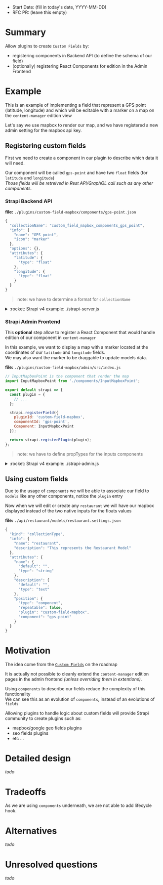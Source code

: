 - Start Date: (fill in today's date, YYYY-MM-DD)
- RFC PR: (leave this empty)

# Summary

Allow plugins to create `Custom Fields` by: 
- registering components in Backend API (to define the schema of our field)
- (optionally) registering React Components for edition in the Admin Frontend 

# Example

This is an example of implementing a field that represent a GPS point (latitude, longitude) and which will be editable with a marker on a map on the `content-manager` edition view

Let's say we use mapbox to render our map, and we have registered a new admin setting for the mapbox api key.

## Registering custom fields

First we need to create a component in our plugin to describe which data it will need.

Our component will be called `gps-point` and have two `float` fields (for `latitude` and `longitude`)  
_Those fields will be retreived in Rest API/GraphQL call such as any other components._

### Strapi Backend API

**file:** `./plugins/custom-field-mapbox/components/gps-point.json`
```javascript
{
  "collectionName": "custom_field_mapbox_components_gps_point",
  "info": {
    "name": "GPS point",
    "icon": "marker"
  },
  "options": {},
  "attributes": {
    "latitude": {
      "type": "float"
    },
    "longitude": {
      "type": "float"
    }
  }
}
```

> note: we have to determine a format for `collectionName`

<details>
  <summary>:rocket: Strapi v4 example: ./strapi-server.js</summary>
  
  **file:** `./strapi-server.js`
  ```javascript
  const components = require('./components');

  module.exports = (strapi) => {
    return {
      components,
    };
  };
  ```

  **file:** `./components/index.js`
  ```javascript
  const gpsPoint = require('./gps-point');

  module.exports = {
    gpsPoint,
  };
  ```

  **file:** `./components/gps-point.js`
  ```javascript

  module.exports = {
    collectionName: 'custom_field_mapbox_component_gps_point',
    info: {
      name: 'GPS point',
      icon: 'marker',
    },
    options: {},
    attributes: {
      latitude: {
        type: 'float',
      },
      longitude: {
        type: 'float',
      },
    },
  };
  ```
</details>

### Strapi Admin Frontend 

This **optional** step allow to register a React Component that would handle edition of our component in `content-manager`   

In this example, we want to display a map with a marker located at the coordinates of our `latitude` and `longitude` fields.  
We may also want the marker to be draggable to update models data.


**file:** `./plugins/custom-field-mapbox/admin/src/index.js`

```javascript
// InputMapboxPoint is the component that render the map
import InputMapboxPoint from './components/InputMapboxPoint';

export default strapi => {
  const plugin = {
    // ...
  };

  strapi.registerField({ 
    pluginId: 'custom-field-mapbox',
    componentId: 'gps-point', 
    Component: InputMapboxPoint 
  });

  return strapi.registerPlugin(plugin);
};
```

> note: we have to define propTypes for the inputs components

<details>
  <summary>:rocket: Strapi v4 example: ./strapi-admin.js</summary>

  **file:** `./strapi-admin.js`

  ```javascript
  module.exports = () => {
    return {
      //...
      register(app) {
        app.fields.register({
          pluginId: 'custom-field-mapbox',
          componentId: 'gps-point', 
          Component: InputMapboxPoint 
        });
      },
    };
  };
  ```
</details>


## Using custom fields

Due to the usage of `components` we will be able to associate our field to `models` like any other components, notice the `plugin` entry

Now when we will edit or create any `restaurant` we will have our mapbox displayed instead of the two native inputs for the floats values

**file:** `./api/restaurant/models/restaurant.settings.json`
```javascript
{
  "kind": "collectionType",
  "info": {
    "name": "restaurant",
    "description": "This represents the Restaurant Model"
  },
  "attributes": {
    "name": {
      "default": "",
      "type": "string"
    },
    "description": {
      "default": "",
      "type": "text"
    },
    "position": {
      "type": "component",
      "repeatable": false,
      "plugin": "custom-field-mapbox",
      "component": "gps-point"
    }
  }
}
```


# Motivation

The idea come from the [`Custom Fields`](https://portal.productboard.com/strapi/1-roadmap/c/10-custom-fields) on the roadmap  

It is actually not possible to cleanly extend the `content-manager` 
edition pages in the admin frontend _(unless overriding them in extentions)_.  

Using `components` to describe our fields reduce the complexity of this functionality  
We can see this as an evolution of `components`, instead of an evolutions of `fields`

Allowing plugins to handle logic about custom fields will provide Strapi community to create plugins such as:
- mapbox/google geo fields plugins
- seo fields plugins
- etc ...


# Detailed design

_todo_

# Tradeoffs

As we are using `components` underneath, we are not able to add lifecycle hook.

# Alternatives

_todo_

# Unresolved questions

_todo_
